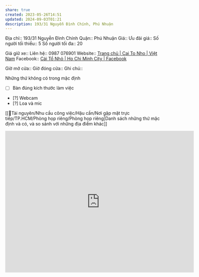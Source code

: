 ```yaml
---
share: true
created: 2023-05-26T14:51
updated: 2024-09-03T01:21
description: 193/31 Nguyễn Đình Chính, Phú Nhuận
---
```

Địa chỉ:: 193/31 Nguyễn Đình Chính
Quận:: Phú Nhuận
Giá:: 
Ưu đãi giá:: 
Số người tối thiểu:: 5
Số người tối đa:: 20
 
Giá giữ xe:: 
Liên hệ:: 0987 076901
Website:: [Trang chủ | Cai To Nho | Việt Nam](https://www.caitonho.com/)
Facebook:: [Cái Tổ Nhỏ | Ho Chi Minh City | Facebook](https://www.facebook.com/caitonho)

Giờ mở cửa::
Giờ đóng cửa::
Ghi chú::

Những thứ không có trong mặc định
- [ ] Bàn đúng kích thước làm việc
- [?] Webcam 
- [?] Loa và mic

[[📜Tài nguyên/Nhu cầu công việc/Hậu cần/Nơi gặp mặt trực tiếp/TP.HCM/Phòng họp riêng/Phòng họp riêng|Danh sách những thứ mặc định và có, và so sánh với những địa điểm khác]]
<iframe src="https://www.google.com/maps/embed?pb=!1m18!1m12!1m3!1d3919.2395642761103!2d106.67150427511754!3d10.79295505888845!2m3!1f0!2f0!3f0!3m2!1i1024!2i768!4f13.1!3m3!1m2!1s0x3175292af75492d1%3A0x91738ba3c251021a!2zQ8OhaSBU4buVIE5o4buP!5e0!3m2!1sen!2s!4v1724399662438!5m2!1sen!2s" width="600" height="450" style="border:0;" allowfullscreen="" loading="lazy" referrerpolicy="no-referrer-when-downgrade"></iframe>